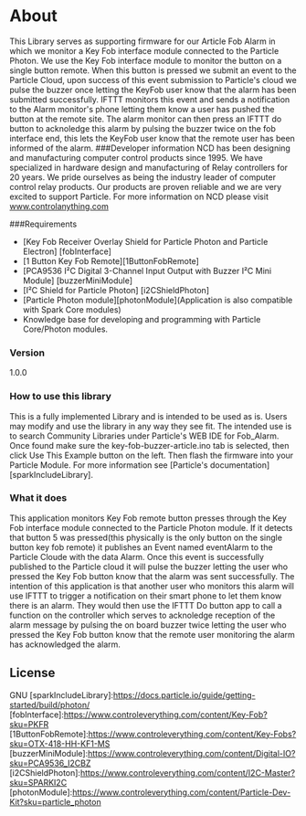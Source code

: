 # About

This Library serves as supporting firmware for our Article Fob Alarm in which we monitor a Key Fob interface module connected to the Particle Photon.  We use the Key Fob interface module to monitor the button on a single button remote.  When this button is pressed we submit an event to the Particle Cloud, upon success of this event submission to Particle's cloud we pulse the buzzer once letting the KeyFob user know that the alarm has been submitted successfully.  IFTTT monitors this event and sends a notification to the Alarm monitor's phone letting them know a user has pushed the button at the remote site.  The alarm monitor can then press an IFTTT do button to acknoledge this alarm by pulsing the buzzer twice on the fob interface end, this lets the KeyFob user know that the remote user has been informed of the alarm.
###Developer information
NCD has been designing and manufacturing computer control products since 1995.  We have specialized in hardware design and manufacturing of Relay controllers for 20 years.  We pride ourselves as being the industry leader of computer control relay products.  Our products are proven reliable and we are very excited to support Particle.  For more information on NCD please visit www.controlanything.com

###Requirements
- [Key Fob Receiver Overlay Shield for Particle Photon and Particle Electron] [fobInterface]
- [1 Button Key Fob Remote][1ButtonFobRemote]
- [PCA9536 I²C Digital 3-Channel Input Output with Buzzer I²C Mini Module] [buzzerMiniModule]
- [I²C Shield for Particle Photon] [i2CShieldPhoton]
- [Particle Photon module][photonModule](Application is also compatible with Spark Core modules)
- Knowledge base for developing and programming with Particle Core/Photon modules.

### Version
1.0.0

### How to use this library

This is a fully implemented Library and is intended to be used as is.  Users may modify and use the library in any way they see fit.  The intended use is to search Community Libraries under Particle's WEB IDE for Fob_Alarm.  Once found make sure the key-fob-buzzer-article.ino tab is selected, then click Use This Example button on the left.  Then flash the firmware into your Particle Module.  For more information see [Particle's documentation] [sparkIncludeLibrary].

### What it does

This application monitors Key Fob remote button presses through the Key Fob interface module connected to the Particle Photon module.  If it detects that button 5 was pressed(this physically is the only button on the single button key fob remote) it publishes an Event named eventAlarm to the Particle Cloude with the data Alarm.  Once this event is successfully published to the Particle cloud it will pulse the buzzer letting the user who pressed the Key Fob button know that the alarm was sent successfully.  The intention of this application is that another user who monitors this alarm will use IFTTT to trigger a notification on their smart phone to let them know there is an alarm.  They would then use the IFTTT Do button app to call a function on the controller which serves to acknoledge reception of the alarm message by pulsing the on board buzzer twice letting the user who pressed the Key Fob button know that the remote user monitoring the alarm has acknowledged the alarm.

License
----

GNU
[sparkIncludeLibrary]:https://docs.particle.io/guide/getting-started/build/photon/
[fobInterface]:https://www.controleverything.com/content/Key-Fob?sku=PKFR
[1ButtonFobRemote]:https://www.controleverything.com/content/Key-Fobs?sku=OTX-418-HH-KF1-MS
[buzzerMiniModule]:https://www.controleverything.com/content/Digital-IO?sku=PCA9536_I2CBZ
[i2CShieldPhoton]:https://www.controleverything.com/content/I2C-Master?sku=SPARKI2C
[photonModule]:https://www.controleverything.com/content/Particle-Dev-Kit?sku=particle_photon
